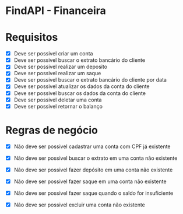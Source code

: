 # FindAPI - Financeira

# Requisitos

- [x] Deve ser possivel criar um conta
- [x] Deve ser possivel buscar o extrato bancário do cliente
- [x] Deve ser possivel realizar um deposito
- [x] Deve ser possivel realizar um saque
- [x] Deve ser possivel buscar o extrato bancário do cliente por data
- [x] Deve ser possivel atualizar os dados da conta do cliente
- [x] Deve ser possivel buscar os dados da conta do cliente
- [x] Deve ser possivel deletar uma conta
- [x] Deve ser possivel retornar o balanço

# Regras de negócio

- [x] Não deve ser possivel cadastrar uma conta com CPF já existente
- [x] Não deve ser possivel buscar o extrato em uma conta não existente
- [x] Não deve ser possivel fazer depósito em uma conta não existente
- [x] Não deve ser possivel fazer saque em uma conta não existente
- [x] Não deve ser possivel fazer saque quando o saldo for insuficiente
- [x] Não deve ser possivel excluir uma conta não existente


